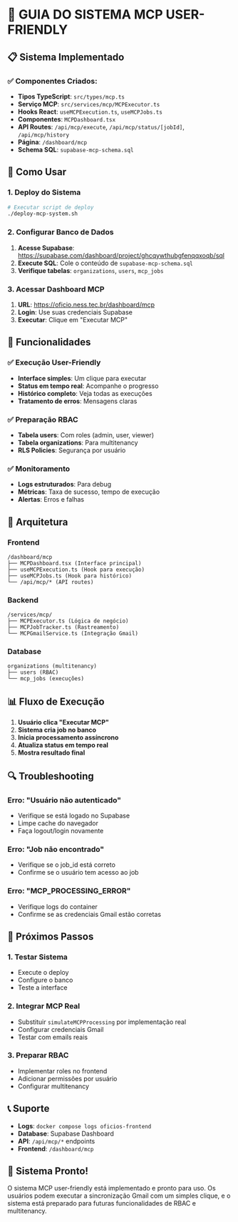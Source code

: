 # 🎯 GUIA DO SISTEMA MCP USER-FRIENDLY

## 📋 **Sistema Implementado**

### **✅ Componentes Criados:**
- **Tipos TypeScript**: `src/types/mcp.ts`
- **Serviço MCP**: `src/services/mcp/MCPExecutor.ts`
- **Hooks React**: `useMCPExecution.ts`, `useMCPJobs.ts`
- **Componentes**: `MCPDashboard.tsx`
- **API Routes**: `/api/mcp/execute`, `/api/mcp/status/[jobId]`, `/api/mcp/history`
- **Página**: `/dashboard/mcp`
- **Schema SQL**: `supabase-mcp-schema.sql`

## 🚀 **Como Usar**

### **1. Deploy do Sistema**
```bash
# Executar script de deploy
./deploy-mcp-system.sh
```

### **2. Configurar Banco de Dados**
1. **Acesse Supabase**: https://supabase.com/dashboard/project/ghcqywthubgfenqqxoqb/sql
2. **Execute SQL**: Cole o conteúdo de `supabase-mcp-schema.sql`
3. **Verifique tabelas**: `organizations`, `users`, `mcp_jobs`

### **3. Acessar Dashboard MCP**
1. **URL**: https://oficio.ness.tec.br/dashboard/mcp
2. **Login**: Use suas credenciais Supabase
3. **Executar**: Clique em "Executar MCP"

## 🎯 **Funcionalidades**

### **✅ Execução User-Friendly**
- **Interface simples**: Um clique para executar
- **Status em tempo real**: Acompanhe o progresso
- **Histórico completo**: Veja todas as execuções
- **Tratamento de erros**: Mensagens claras

### **✅ Preparação RBAC**
- **Tabela users**: Com roles (admin, user, viewer)
- **Tabela organizations**: Para multitenancy
- **RLS Policies**: Segurança por usuário

### **✅ Monitoramento**
- **Logs estruturados**: Para debug
- **Métricas**: Taxa de sucesso, tempo de execução
- **Alertas**: Erros e falhas

## 🔧 **Arquitetura**

### **Frontend**
```
/dashboard/mcp
├── MCPDashboard.tsx (Interface principal)
├── useMCPExecution.ts (Hook para execução)
├── useMCPJobs.ts (Hook para histórico)
└── /api/mcp/* (API routes)
```

### **Backend**
```
/services/mcp/
├── MCPExecutor.ts (Lógica de negócio)
├── MCPJobTracker.ts (Rastreamento)
└── MCPGmailService.ts (Integração Gmail)
```

### **Database**
```
organizations (multitenancy)
├── users (RBAC)
└── mcp_jobs (execuções)
```

## 📊 **Fluxo de Execução**

1. **Usuário clica "Executar MCP"**
2. **Sistema cria job no banco**
3. **Inicia processamento assíncrono**
4. **Atualiza status em tempo real**
5. **Mostra resultado final**

## 🔍 **Troubleshooting**

### **Erro: "Usuário não autenticado"**
- Verifique se está logado no Supabase
- Limpe cache do navegador
- Faça logout/login novamente

### **Erro: "Job não encontrado"**
- Verifique se o job_id está correto
- Confirme se o usuário tem acesso ao job

### **Erro: "MCP_PROCESSING_ERROR"**
- Verifique logs do container
- Confirme se as credenciais Gmail estão corretas

## 🎯 **Próximos Passos**

### **1. Testar Sistema**
- Execute o deploy
- Configure o banco
- Teste a interface

### **2. Integrar MCP Real**
- Substituir `simulateMCPProcessing` por implementação real
- Configurar credenciais Gmail
- Testar com emails reais

### **3. Preparar RBAC**
- Implementar roles no frontend
- Adicionar permissões por usuário
- Configurar multitenancy

## 📞 **Suporte**

- **Logs**: `docker compose logs oficios-frontend`
- **Database**: Supabase Dashboard
- **API**: `/api/mcp/*` endpoints
- **Frontend**: `/dashboard/mcp`

## 🎉 **Sistema Pronto!**

O sistema MCP user-friendly está implementado e pronto para uso. Os usuários podem executar a sincronização Gmail com um simples clique, e o sistema está preparado para futuras funcionalidades de RBAC e multitenancy.




